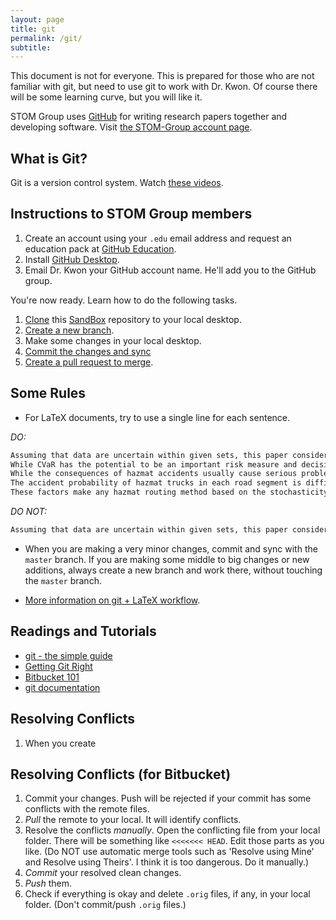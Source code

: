 ```yaml
---
layout: page
title: git
permalink: /git/
subtitle:
---
```


This document is not for everyone. This is prepared for those who are not familiar with git, but need to use git to work with Dr. Kwon. Of course there will be some learning curve, but you will like it.

STOM Group uses [GitHub](https://github.com) for writing research papers together and developing software. Visit [the STOM-Group account page](https://github.com/STOM-Group).

## What is Git?
Git is a version control system. Watch [these videos](http://git-scm.com/videos).

## Instructions to STOM Group members
1. Create an account using your `.edu` email address and request an education pack at [GitHub Education](https://education.github.com/).
2. Install [GitHub Desktop](https://desktop.github.com).
3. Email Dr. Kwon your GitHub account name. He'll add you to the GitHub group.

You're now ready. Learn how to do the following tasks.

1. [Clone](https://help.github.com/desktop/guides/contributing/cloning-a-repository-from-github-desktop/) this [SandBox](https://github.com/STOM-Group/SandBox) repository to your local desktop.
2. [Create a new branch](https://help.github.com/desktop/guides/contributing/creating-a-branch-for-your-work/).
3. Make some changes in your local desktop.
4. [Commit the changes and sync](https://help.github.com/desktop/guides/contributing/committing-and-reviewing-changes-to-your-project/)
5. [Create a pull request to merge](https://help.github.com/desktop/guides/contributing/sending-a-pull-request/).


## Some Rules

* For LaTeX documents, try to use a single line for each sentence.

*DO:*
```latex
Assuming that data are uncertain within given sets, this paper considers a worst-case CVaR (WCVaR) minimization problem for hazmat routing.
While CVaR has the potential to be an important risk measure and decision-making tool in the context of hazmat transportation of a low-probability-high-consequence nature, there is a critical issue that must be addressed in any hazmat routing method---\emph{data uncertainty}.
While the consequences of hazmat accidents usually cause serious problems, hazmat-accident data are usually insufficient for constructing probability distributions.
The accident probability of hazmat trucks in each road segment is difficult to estimate and consequences from such accidents are dependent on various and uncertain factors such as the severity of the accident, local population density and weather conditions at the time of the accident, the type of hazmat shipment, and the quantity of hazmat released \citep{Kwon2013rsp}.
These factors make any hazmat routing method based on the stochasticity of data less meaningful.
```
*DO NOT:*
```latex
Assuming that data are uncertain within given sets, this paper considers a worst-case CVaR (WCVaR) minimization problem for hazmat routing. While CVaR has the potential to be an important risk measure and decision-making tool in the context of hazmat transportation of a low-probability-high-consequence nature, there is a critical issue that must be addressed in any hazmat routing method---\emph{data uncertainty}. While the consequences of hazmat accidents usually cause serious problems, hazmat-accident data are usually insufficient for constructing probability distributions. The accident probability of hazmat trucks in each road segment is difficult to estimate and consequences from such accidents are dependent on various and uncertain factors such as the severity of the accident, local population density and weather conditions at the time of the accident, the type of hazmat shipment, and the quantity of hazmat released \citep{Kwon2013rsp}. These factors make any hazmat routing method based on the stochasticity of data less meaningful.
```

* When you are making a very minor changes, commit and sync with the `master` branch. If you are making some middle to big changes or new additions, always create a new branch and work there, without touching the `master` branch.

* [More information on git + LaTeX workflow](http://stackoverflow.com/questions/6188780/git-latex-workflow).


## Readings and Tutorials
- [git - the simple guide](https://rogerdudler.github.io/git-guide/index.html)
- [Getting Git Right](https://www.atlassian.com/git/?atl_medium=AC&amp;atl_source=STPBB&amp;atl_camp=default_sub1)
- [Bitbucket 101](https://confluence.atlassian.com/display/BITBUCKET/Bitbucket+101;jsessionid=64E39ABE2046636E1312BFE274C3A56F.node1)
- [git documentation](http://www.git-scm.com/doc)


## Resolving Conflicts
1. When you create


## Resolving Conflicts (for Bitbucket)
1. Commit your changes. Push will be rejected if your commit has some conflicts with the remote files.
2. <em>Pull</em> the remote to your local. It will identify conflicts.
3. Resolve the conflicts <em>manually</em>. Open the conflicting file from your local folder. There will be something like  `<<<<<<< HEAD`. Edit those parts as you like. (Do NOT use automatic merge tools such as 'Resolve using Mine' and Resolve using Theirs'. I think it is too dangerous. Do it manually.)
4. <em>Commit</em> your resolved clean changes.
5. <em>Push</em> them.
6. Check if everything is okay and delete `.orig` files, if any, in your local folder. (Don't commit/push `.orig` files.)
